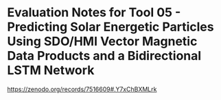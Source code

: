 # Evaluation Notes for Tool 05 - Predicting Solar Energetic Particles Using SDO/HMI Vector Magnetic Data Products and a Bidirectional LSTM Network

https://zenodo.org/records/7516609#.Y7xChBXMLrk
